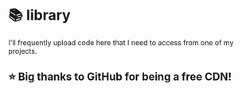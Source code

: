 # 📚 library
I'll frequently upload code here that I need to access from one of my projects.

## ⭐ Big thanks to GitHub for being a free CDN!
